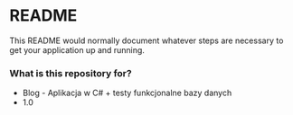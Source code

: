 # README #

This README would normally document whatever steps are necessary to get your application up and running.

### What is this repository for? ###

* Blog - Aplikacja w C# + testy funkcjonalne bazy danych
* 1.0